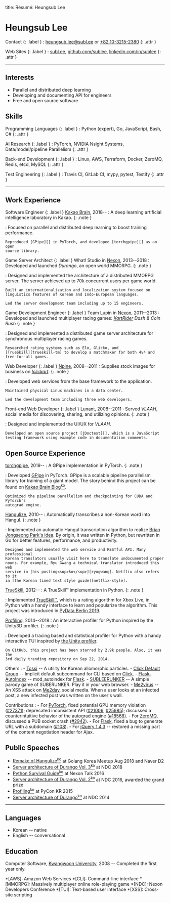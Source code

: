 title: Résumé: Heungsub Lee

Heungsub Lee
============

Contact {: .label }
: [heungsub.lee@subl.ee](mailto:heungsub.lee@subl.ee)
  or
  [+82 10-3215-2380](sms:821032152380)
  {: .attr }

Web Sites {: .label }
: [subl.ee](/),
  [github.com/sublee](https://github.com/sublee),
  [linkedin.com/in/sublee](https://linkedin.com/in/sublee)
  {: .attr }

---

Interests
---------

- Parallel and distributed deep learning
- Developing and documenting API for engineers
- Free and open source software

Skills
------

Programming Languages {: .label }
: Python (expert), Go, JavaScript, Bash, C#
  {: .attr }

AI Research {: .label }
: PyTorch, NVIDIA Nsight Systems, Data/model/pipeline Parallelism
  {: .attr }

Back-end Development {: .label }
: Linux, AWS, Terraform, Docker, ZeroMQ, Redis, etcd, MySQL
  {: .attr }

Test Engineering {: .label }
: Travis CI, GitLab CI, mypy, pytest, Testify
  {: .attr }

---

Work Experience
---------------

Software Engineer {: .label }
[Kakao Brain][kakaobrain], 2018--
:   A deep learning artificial intelligence laboratory in Kakao.
    {: .note }

:   Focused on parallel and distributed deep learning to boost training
    performance.

    Reproduced [GPipe][] in PyTorch, and developed [torchgpipe][] as an open
    source library.

[kakaobrain]: https://kakaobrain.com/
[gpipe]: https://arxiv.org/abs/1811.06965
[torchgpipe]: https://torchgpipe.readthedocs.io/

Game Server Architect {: .label }
What! Studio in [Nexon][], 2013--2018
:   Developed and launched <cite>Durango</cite>, an open world MMORPG.
    {: .note }

:   Designed and implemented the architecture of a distributed MMORPG server.
    The server achieved up to 70k concurrent users per game world.

    Built an internationalization and localization system focused on
    linguistics features of Korean and Indo-European languages.

    Led the server development team including up to 15 engineers.

[nexon]: https://company.nexon.com/eng

Game Development Engineer {: .label }
Team Lupin in [Nexon][], 2011--2013
:   Developed and launched multiplayer racing games: <cite>[KartRider][] Dash &
    Coin Rush</cite>
    {: .note }

:   Designed and implemented a distributed game server architecture for
    synchronous multiplayer racing games.

    Researched rating systems such as Elo, Glicko, and
    [TrueSkill][trueskill-tm] to develop a matchmaker for both 4v4 and
    free-for-all games.

[nexon]: https://company.nexon.com/eng
[kartrider]: http://kart.nexon.com/
[trueskill-tm]: http://research.microsoft.com/en-us/projects/trueskill/

Web Developer {: .label }
[Npine][], 2008--2011
:   Supplies stock images for business on <cite>[Iclickart][]</cite>.
    {: .note }

:   Developed web services from the base framework to the application.

    Maintained physical Linux machines in a data center.

    Led the development team including three web developers.

[npine]: http://en.npine.com/
[iclickart]: http://iclickart.co.kr/

Front-end Web Developer {: .label }
[Lunant][], 2008--2011
:   Served <cite>VLAAH</cite>, social media for discovering, sharing, and
    utilizing opinions.
    {: .note }

:   Designed and implemented the UI/UX for <cite>VLAAH</cite>.

    Developed an open source project [jDoctest][], which is a JavaScript
    testing framework using example code in documentation comments.

[lunant]: http://lunant.net/
[jdoctest]: https://lunant.github.com/jdoctest

Open Source Experience
----------------------

[torchgpipe][], 2019--
:   A GPipe implementation in PyTorch.
    {: .note }

:   Developed [GPipe][] in PyTorch. GPipe is a scalable pipeline parallelism
    library for training of a giant model. The story behind this project can be
    found on [Kakao Brain Blog<sup>ko</sup>][torchgpipe-blog].

    Optimized the pipeline parallelism and checkpointing for CUDA and PyTorch's
    autograd engine.

[torchgpipe]: https://torchgpipe.readthedocs.io/
[gpipe]: https://arxiv.org/abs/1811.06965
[torchgpipe-blog]: https://kakaobrain.com/blog/66

[Hangulize][], 2010--
:   Automatically transcribes a non-Korean word into Hangul.
    {: .note }

:   Implemented an automatic Hangul transcription algorithm to realize [Brian
    Jongseong Park's idea][hangulize-idea]. By origin, it was written in
    Python, but rewritten in Go for better features, performance, and
    productivity.

    Designed and implemented the web service and RESTful API. Many professional
    Korean translators usually visit here to translate undocumented proper
    nouns. For example, Ryu Gwang a technical translator introduced this web
    service in [his posting<sup>ko</sup>][ryugwang]. Netflix also refers to it
    in [the Korean timed text style guide][netflix-style].

[hangulize]: https://hangulize.org/
[hangulize-idea]: http://iceager.egloos.com/2610028
[ryugwang]: http://occamsrazr.net/tt/351
[netflix-style]: https://partnerhelp.netflixstudios.com/hc/en-us/articles/216001127-Korean-Timed-Text-Style-Guide

[TrueSkill][trueskill], 2012--
:   A TrueSkill™ implementation in Python.
    {: .note }

:   Implemented [TrueSkill™][trueskill-tm], which is a rating algorithm for
    Xbox Live, in Python with a handy interface to learn and popularize the
    algorithm. This project was introduced in [PyData Berlin 2019][pydata2019].

[trueskill]: https://trueskill.org/
[trueskill-tm]: http://research.microsoft.com/en-us/projects/trueskill/
[pydata2019]: https://docs.google.com/presentation/d/1S5v9D31vpsr22efMSSCO6hmN2SQNCIqKG7JyGzUSzeI/edit?usp=sharing

[Profiling][], 2014--2018
:   An interactive profiler for Python inspired by the Unity3D profiler.
    {: .note }

:   Developed a tracing based and statistical profiler for Python with a handy
    interactive TUI inspired by [the Unity profiler][unity-profiler].

    On GitHub, this project has been starred by 2.9k people. Also, it was the
    3rd daily trending repository on Sep 22, 2014.

[profiling]: https://github.com/what-studio/profiling
[unity-profiler]: https://docs.unity3d.com/Manual/ProfilerWindow.html

Others
:   - [Tossi][] -- A utility for Korean allomorphic particles.
    - [Click Default Group][click-default-group] -- Implicit default subcommand
                                                    for CLI based on [Click][].
    - [Flask-AutoIndex][] -- mod_autoindex for [Flask][].
    - [SUBLEERUNKER][] -- A simple parody game of SUBERUNKER. Play it in your
                          web browser.
    - [Me2virus][] -- An XSS attack on [Me2day][], social media. When a user
                      looks at an infected post, a new infected post was
                      written on the user's wall.

[tossi]: https://github.com/what-studio/tossi
[click-default-group]: https://github.com/click-contrib/click-default-group
[click]: https://click.palletsprojects.com/
[flask-autoindex]: http://pythonhosted.org/Flask-AutoIndex
[flask]: https://flask.palletsprojects.com/
[subleerunker]: /runker/
[me2virus]: https://github.com/sublee/me2virus
[me2day]: https://en.wikipedia.org/wiki/Me2day

Contributions
:   - For [PyTorch][],
      fixed potential GPU memory violation ([#27371][pytorch#27371]);
      deprecated inconsistent API ([#21006][pytorch#21006],
      [#25985][pytorch#25985]); discussed a counterintuitive behavior
      of the autograd engine ([#18568][pytorch#18568]).
    - For [ZeroMQ][],
      discussed a PUB socket crash ([#2942][zeromq#2942]).
    - For [Flask][],
      fixed a bug to generate URL with a subdomain ([#108][flask#108]).
    - For [jQuery 1.4.3][jquery-143] --
      restored a missing part of the content negotiation header for Ajax.

[pytorch]:       https://pytorch.org/
[pytorch#27371]: https://github.com/pytorch/pytorch/pull/27371
[pytorch#21006]: https://github.com/pytorch/pytorch/pull/21006
[pytorch#25985]: https://github.com/pytorch/pytorch/pull/25985
[pytorch#18568]: https://github.com/pytorch/pytorch/pull/18568
[zeromq]:        http://zeromq.org/
[zeromq#2942]:   https://github.com/zeromq/libzmq/issues/2942
[flask]:         https://flask.palletsprojects.com/
[flask#108]:     https://github.com/pallets/flask/issues/108
[jquery-143]:    https://blog.jquery.com/2010/10/16/jquery-143-released/

Public Speeches
---------------

- [Remake of Hangulize<sup>ko</sup>][gokr1808] at Golang Korea Meetup Aug 2018
  and Naver D2
- [Server architecture of Durango Vol. 3<sup>ko</sup>][ndc18] at NDC 2018
- [Python Survival Guide<sup>ko</sup>][nxtk16] at Nexon Talk 2016
- [Server architecture of Durango Vol. 2<sup>ko</sup>][ndc16] at NDC 2016,
  awarded the grand prize
- [Profiling<sup>ko</sup>][pycon15] at PyCon KR 2015
- [Server architecture of Durango<sup>ko</sup>][ndc14] at NDC 2014

[ndc18]: https://subl.ee/~ndc18
[ndc16]: https://subl.ee/~ndc16
[ndc14]: https://subl.ee/~ndc14

[gokr1808]: https://subl.ee/~gokr1808
[nxtk16]:   https://subl.ee/~nxtk16
[pycon15]:  https://subl.ee/~pycon15

---

Languages
---------

- Korean -- native
- English -- conversational

Education
---------

Computer Software, [Kwangwoon University][kw], 2008
-- Completed the first year only.

[kw]: http://www.kw.ac.kr/

<!-- abbrs -->
*[AWS]: Amazon Web Services
*[CLI]: Command-line interface
*[MMORPG]: Massively multiplayer online role-playing game
*[NDC]: Nexon Developers Conference
*[TUI]: Text-based user interface
*[XSS]: Cross-site scripting
